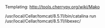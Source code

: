 

Templating:
http://tools.cherrypy.org/wiki/Mako

/usr/local/Cellar/tomcat/8.5.11/bin/catalina run
/usr/local/Cellar/tomcat/8.5.11/libexec/
